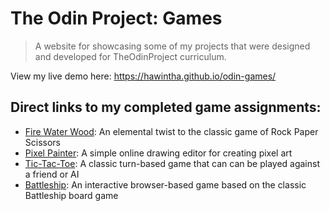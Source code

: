 # The Odin Project: Games
> A website for showcasing some of my projects that were designed and developed for TheOdinProject curriculum.

View my live demo here: https://hawintha.github.io/odin-games/

## Direct links to my completed game assignments:
- [Fire Water Wood](https://hawintha.github.io/odin-games/games/fire-water-wood.html): An elemental twist to the classic game of Rock Paper Scissors
- [Pixel Painter](https://hawintha.github.io/odin-games/games/pixel-painter.html): A simple online drawing editor for creating pixel art
- [Tic-Tac-Toe](https://hawintha.github.io/odin-games/games/tic-tac-toe.html): A classic turn-based game that can can be played against a friend or AI
- [Battleship](https://hawintha.github.io/battleship/): An interactive browser-based game based on the classic Battleship board game
